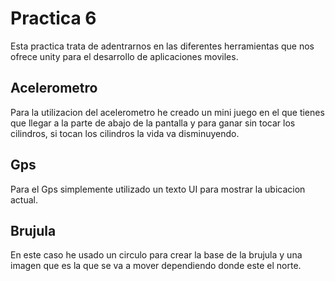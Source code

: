 # Practica 6 
Esta practica trata de adentrarnos en las diferentes herramientas que nos ofrece unity para el desarrollo de aplicaciones moviles.
## Acelerometro
Para la utilizacion del acelerometro he creado un mini juego en el que tienes que llegar a la parte de abajo de la pantalla y para ganar sin tocar los cilindros, si tocan los cilindros la vida va disminuyendo.

## Gps
Para el Gps simplemente utilizado un texto UI para mostrar la ubicacion actual.
## Brujula
En este caso he usado un circulo para crear la base de la brujula y una imagen que es la que se va a mover dependiendo donde este el norte.
